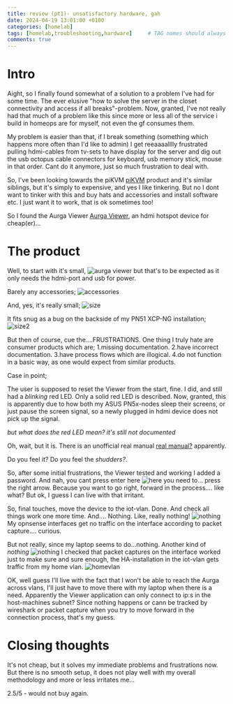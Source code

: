 ```yaml
---
title: review (pt1)- unsatisfactory hardware, gah
date: 2024-04-19 13:01:00 +0100
categories: [homelab]
tags: [homelab,troubleshooting,hardware]     # TAG names should always be lowercase
comments: true
---
```


# Intro

Aight, so I finally found somewhat of a solution to a problem I've had for some time. The ever elusive "how to solve the server in the closet connectivity and access if all breaks"-problem. Now, granted, I've not really had that much of a problem like this since more or less all of the service i build in homeops are for myself, not even the gf consumes them. 

My problem is easier than that, if I break something (something which happens more often than I'd like to admin) I get reeaaaalllly frustrated pulling hdmi-cables from tv-sets to have display for the server and dig out the usb octopus cable connectors for keyboard, usb memory stick, mouse in that order. Cant do it anymore, just so much frustration to deal with. 

So, I've been looking towards the piKVM [piKVM](https://pikvm.org/buy/) product and it's similar siblings, but it's simply to expensive, and yes I like tinkering. But no I dont want to tinker with this and buy hats and accessories and install software etc. I just want it to work, that is ok sometimes too!

So I found the Aurga Viewer [Aurga Viewer](https://www.aurga.com/), an hdmi hotspot device for cheap(er)...

# The product

Well, to start with it's small, ![aurga viewer](/assets/images/2024-04-19-unsatisfactory-hardware-gah-review-pt1/1.jpg) but that's to be expected as it only needs the hdmi-port and usb for power.

Barely any accessories; ![accessories](/assets/images/2024-04-19-unsatisfactory-hardware-gah-review-pt1/2.jpg) 

And, yes, it's really small; ![size](/assets/images/2024-04-19-unsatisfactory-hardware-gah-review-pt1/3.jpg)

It fits snug as a bug on the backside of my PN51 XCP-NG installation; ![size2](/assets/images/2024-04-19-unsatisfactory-hardware-gah-review-pt1/4.jpg)

But then of course, cue the....FRUSTRATIONS. One thing I truly hate are consumer products which are;
1.missing documentation.
2.have incorrect documentation.
3.have process flows which are illogical.
4.do not function in a basic way, as one would expect from similar products.

Case in point;

The user is supposed to reset the Viewer from the start, fine. I did, and still had a *blinking* red LED. Only a solid red LED is described. Now, granted, this is apparently due to how both my ASUS PN5x-nodes sleep their screens, or just pause the screen signal, so a newly plugged in hdmi device does not pick up the signal.

 *but what does the red LED mean? it's still not documented* 
 
 Oh, wait, but it is. There is an unofficial real manual [real manual?](https://cdn.shopify.com/s/files/1/0627/4659/1401/files/AurgaOperationManual.pdf?v=1678785117) apparently.
 
 Do you feel it? Do you feel the *shudders?*.

 So, after some initial frustrations, the Viewer tested and working I added a password. And nah, you cant press enter here ![here](/assets/images/2024-04-19-unsatisfactory-hardware-gah-review-pt1/8.png) you need to... press the right arrow. Because you want to go right, forward in the process.... like what? But ok, I guess I can live with that irritant.

 So, final touches, move the device to the iot-vlan. Done. And check all things work one more time. And.... Nothing. Like, really nothing! ![nothing](/assets/images/2024-04-19-unsatisfactory-hardware-gah-review-pt1/6.png) My opnsense interfaces get no traffic on the interface according to packet capture.... curious.

 But not really, since my laptop seems to do...nothing. Another kind of *nothing* ![nothing](/assets/images/2024-04-19-unsatisfactory-hardware-gah-review-pt1/5.png) I checked that packet captures on the interface worked just to make sure and sure enough, the HA-installation in the iot-vlan gets traffic from my home vlan. ![homevlan](/assets/images/2024-04-19-unsatisfactory-hardware-gah-review-pt1/7.png) 
 
 OK, well guess I'll live with the fact that I won't be able to reach the Aurga across vlans, I'll just have to move there with my laptop when there is a need. Apparently the Viewer application can only connect to ip:s in the host-machines subnet? Since nothing happens or cann be tracked by wireshark or packet capture when you try to move forward in the connection process, that's my guess.

# Closing thoughts

It's not cheap, but it solves my immediate problems and frustrations now. But there is no smooth setup, it does not play well with my overall methodology and more or less irritates me... 

2.5/5 - would not buy again.